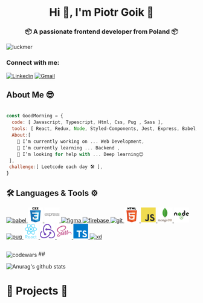 <h1 align="center">Hi 👋, I'm Piotr Goik 🎃</h1>
<h3 align="center">📦 A passionate frontend developer from Poland 📦</h3>

<p align="left"> <img src="https://komarev.com/ghpvc/?username=luckmer&label=Profile%20views&color=0e75b6&style=flat" alt="luckmer" /> </p>

<h3 align="left"> Connect with me: </h3>

[![Linkedin](https://img.shields.io/badge/linkedin%20-%230077B5.svg?&style=for-the-badge&logo=linkedin&logoColor=white)](https://www.linkedin.com/in/piotr-goik-9403a01b7/)
[![Gmail](https://img.shields.io/badge/gmail-D14836?&style=for-the-badge&logo=gmail&logoColor=white)](mailto:piotrsebastiangoik@gmail.com)

## **About Me** 😎

```javascript

const GoodMorning = {
  code: [ Javascript, Typescript, Html, Css, Pug , Sass ],
  tools: [ React, Redux, Node, Styled-Components, Jest, Express, Babel, Firebase, ],
  About:[
    🔭 I’m currently working on ... Web Development,
    🌱 I’m currently learning ... Backend ,
    🤔 I’m looking for help with ... Deep learning😌
 ],
 challenge:[ Leetcode each day 🛠 ],
}

```

## 🛠️ Languages & Tools ⚙ 

<p align="left"> <a href="https://babeljs.io/" target="_blank"> <img src="https://www.vectorlogo.zone/logos/babeljs/babeljs-icon.svg" alt="babel" width="40" height="40"/> </a> <a href="https://www.w3schools.com/css/" target="_blank"> <img src="https://raw.githubusercontent.com/devicons/devicon/master/icons/css3/css3-original-wordmark.svg" alt="css3" width="40" height="40"/> </a> <a href="https://expressjs.com" target="_blank"> <img src="https://raw.githubusercontent.com/devicons/devicon/master/icons/express/express-original-wordmark.svg" alt="express" width="40" height="40"/> </a> <a href="https://www.figma.com/" target="_blank"> <img src="https://www.vectorlogo.zone/logos/figma/figma-icon.svg" alt="figma" width="40" height="40"/> </a> <a href="https://firebase.google.com/" target="_blank"> <img src="https://www.vectorlogo.zone/logos/firebase/firebase-icon.svg" alt="firebase" width="40" height="40"/> </a> <a href="https://git-scm.com/" target="_blank"> <img src="https://www.vectorlogo.zone/logos/git-scm/git-scm-icon.svg" alt="git" width="40" height="40"/> </a> <a href="https://www.w3.org/html/" target="_blank"> <img src="https://raw.githubusercontent.com/devicons/devicon/master/icons/html5/html5-original-wordmark.svg" alt="html5" width="40" height="40"/> </a> <a href="https://developer.mozilla.org/en-US/docs/Web/JavaScript" target="_blank"> <img src="https://raw.githubusercontent.com/devicons/devicon/master/icons/javascript/javascript-original.svg" alt="javascript" width="40" height="40"/> </a> <a href="https://www.mongodb.com/" target="_blank"> <img src="https://raw.githubusercontent.com/devicons/devicon/master/icons/mongodb/mongodb-original-wordmark.svg" alt="mongodb" width="40" height="40"/> </a> <a href="https://nodejs.org" target="_blank"> <img src="https://raw.githubusercontent.com/devicons/devicon/master/icons/nodejs/nodejs-original-wordmark.svg" alt="nodejs" width="40" height="40"/> </a> <a href="https://pugjs.org" target="_blank"> <img src="https://cdn.worldvectorlogo.com/logos/pug.svg" alt="pug" width="40" height="40"/> </a> <a href="https://reactjs.org/" target="_blank"> <img src="https://raw.githubusercontent.com/devicons/devicon/master/icons/react/react-original-wordmark.svg" alt="react" width="40" height="40"/> </a> <a href="https://redux.js.org" target="_blank"> <img src="https://raw.githubusercontent.com/devicons/devicon/master/icons/redux/redux-original.svg" alt="redux" width="40" height="40"/> </a> <a href="https://sass-lang.com" target="_blank"> <img src="https://raw.githubusercontent.com/devicons/devicon/master/icons/sass/sass-original.svg" alt="sass" width="40" height="40"/> </a> <a href="https://www.typescriptlang.org/" target="_blank"> <img src="https://raw.githubusercontent.com/devicons/devicon/master/icons/typescript/typescript-original.svg" alt="typescript" width="40" height="40"/> </a> <a href="https://www.adobe.com/products/xd.html" target="_blank"> <img src="https://cdn.worldvectorlogo.com/logos/adobe-xd.svg" alt="xd" width="40" height="40"/> </a> </p>

##
<img src="https://www.codewars.com/users/luckmer/badges/large" alt="codewars"  align="center"  /> 
##

 ![Anurag's github stats](https://github-readme-stats.vercel.app/api?username=luckmer&show_icons=true&theme=radical)

 <h1> 💙 Projects 💙 </h1>




